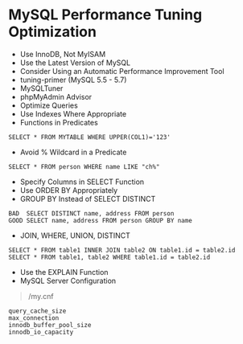 # MySQL Performance Tuning Optimization

* Use InnoDB, Not MyISAM
* Use the Latest Version of MySQL
* Consider Using an Automatic Performance Improvement Tool
 * tuning-primer (MySQL 5.5 - 5.7)
 * MySQLTuner
 * phpMyAdmin Advisor
* Optimize Queries
* Use Indexes Where Appropriate
* Functions in Predicates
```
SELECT * FROM MYTABLE WHERE UPPER(COL1)='123'
```
* Avoid % Wildcard in a Predicate
```
SELECT * FROM person WHERE name LIKE "ch%"
```
* Specify Columns in SELECT Function
* Use ORDER BY Appropriately
* GROUP BY Instead of SELECT DISTINCT
```
BAD  SELECT DISTINCT name, address FROM person
GOOD SELECT name, address FROM person GROUP BY name
```
* JOIN, WHERE, UNION, DISTINCT
```
SELECT * FROM table1 INNER JOIN table2 ON table1.id = table2.id
SELECT * FROM table1, table2 WHERE table1.id = table2.id
```
* Use the EXPLAIN Function
* MySQL Server Configuration

> /my.cnf

```
query_cache_size
max_connection
innodb_buffer_pool_size
innodb_io_capacity
```
